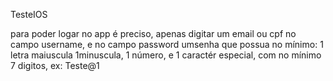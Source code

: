 TesteIOS

para poder logar no app é preciso, apenas digitar um email ou cpf no campo
username, e no campo password umsenha que possua no mínimo: 1 letra maiuscula
1minuscula, 1 número, e 1 caractér especial, com no mínimo 7 digitos, ex: Teste@1
